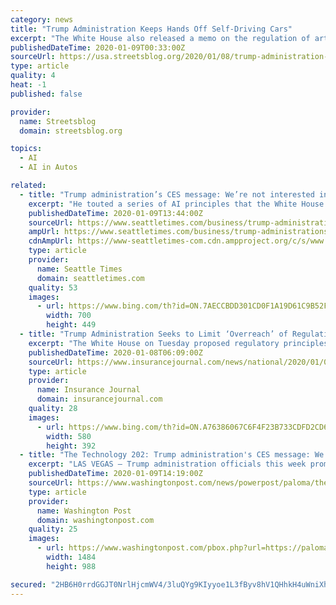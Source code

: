 ```yaml
---
category: news
title: "Trump Administration Keeps Hands Off Self-Driving Cars"
excerpt: "The White House also released a memo on the regulation of artificial intelligence two days prior to Chao’s ... of the immediate challenges regulators face to ensure driverless cars can operate safely. The guidelines ask automakers to do self-assessments ..."
publishedDateTime: 2020-01-09T00:33:00Z
sourceUrl: https://usa.streetsblog.org/2020/01/08/trump-administration-keeps-hands-off-self-driving-cars/
type: article
quality: 4
heat: -1
published: false

provider:
  name: Streetsblog
  domain: streetsblog.org

topics:
  - AI
  - AI in Autos

related:
  - title: "Trump administration’s CES message: We’re not interested in heavy AI regulation"
    excerpt: "He touted a series of AI principles that the White House released earlier this week, that stipulate the government should ensure AI is safe and unbiased but engage with industry in any rules it develops to ensure that. “If we’re too heavy-handed with artificial intelligence, we end up stifling entire industries, and we want to make sure to ..."
    publishedDateTime: 2020-01-09T13:44:00Z
    sourceUrl: https://www.seattletimes.com/business/trump-administrations-ces-message-were-not-interested-in-heavy-ai-regulation/
    ampUrl: https://www.seattletimes.com/business/trump-administrations-ces-message-were-not-interested-in-heavy-ai-regulation/?amp=1
    cdnAmpUrl: https://www-seattletimes-com.cdn.ampproject.org/c/s/www.seattletimes.com/business/trump-administrations-ces-message-were-not-interested-in-heavy-ai-regulation/?amp=1
    type: article
    provider:
      name: Seattle Times
      domain: seattletimes.com
    quality: 53
    images:
      - url: https://www.bing.com/th?id=ON.7AECCBDD301CD0F1A19D61C9B52FFFE7
        width: 700
        height: 449
  - title: "Trump Administration Seeks to Limit ‘Overreach’ of Regulation of Artificial Intelligence"
    excerpt: "The White House on Tuesday proposed regulatory principles to govern the development and use of artificial intelligence (AI) aimed at limiting authorities’ “overreach,” and said it wants European officials to likewise avoid aggressive approaches. In a fact sheet, the White House said federal agencies should “conduct risk assessment and ..."
    publishedDateTime: 2020-01-08T06:09:00Z
    sourceUrl: https://www.insurancejournal.com/news/national/2020/01/08/553864.htm
    type: article
    provider:
      name: Insurance Journal
      domain: insurancejournal.com
    quality: 28
    images:
      - url: https://www.bing.com/th?id=ON.A76386067C6F4F23B733CDFD2CD66FEE
        width: 580
        height: 392
  - title: "The Technology 202: Trump administration's CES message: We're not interested in heavy AI regulation"
    excerpt: "LAS VEGAS — Trump administration officials this week promoted a light-touch approach to regulating self-driving cars and artificial intelligence at one of largest technology conferences ... Not a regular subscriber? BITS: Facebook won't back down from its controversial policy of allowing politicians to make false claims in ads, but the ..."
    publishedDateTime: 2020-01-09T14:19:00Z
    sourceUrl: https://www.washingtonpost.com/news/powerpost/paloma/the-technology-202/2020/01/09/the-technology-202-trump-administration-s-ces-message-we-re-not-interested-in-heavy-ai-regulation/5e161c0688e0fa32a5149a35/
    type: article
    provider:
      name: Washington Post
      domain: washingtonpost.com
    quality: 25
    images:
      - url: https://www.washingtonpost.com/pbox.php?url=https://palomaimages.washingtonpost.com/pr2/bb418e7aac2a6b0586ec8160680fec7d-680-453-70-8-PF6LNRBSK4I6VFY3IO7MH74YMA.jpg&amp;w=1484&amp;op=resize&amp;opt=1&amp;filter=antialias&amp;t=20170517
        width: 1484
        height: 988

secured: "2HB6H0rrdGGJT0NrlHjcmWV4/3luQYg9KIyyoe1L3fByv8hV1QHhkH4uWniXhyvpU5ZeFJ+IA7+H2D8mxGdhYpGwxr+hY3VBNazkZdko0+qbd6U48wbQbeak6t3C2h751AZjxRY4PWUC+lwQQmOBF/IXvvM23pSi5qT86cdm93LqZLQNG9I9CIP7SGrbZTewuSbv2KCLhp8m5pnxjgHzuqxTYIZZhuaLWcUAN8li2SUTNUKFUE1HKuw04qsKbyHcCzJ85JYIfTq+7oss59FNxA==;xWcA67dtXbmmIpoQGjNa4Q=="
---
```


